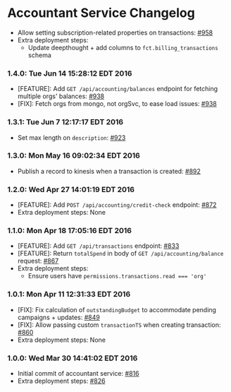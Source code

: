 # Accountant Service Changelog

* Allow setting subscription-related properties on transactions: [#958](https://github.com/cinema6/cwrx/issues/958)
* Extra deployment steps:
    * Update deepthought + add columns to `fct.billing_transactions` schema

### 1.4.0: Tue Jun 14 15:28:12 EDT 2016
* [FEATURE]: Add `GET /api/accounting/balances` endpoint for fetching multiple orgs' balances: [#938](https://github.com/cinema6/cwrx/issues/938)
* [FIX]: Fetch orgs from mongo, not orgSvc, to ease load issues: [#938](https://github.com/cinema6/cwrx/issues/938)

### 1.3.1: Tue Jun  7 12:17:17 EDT 2016
* Set max length on `description`: [#923](https://github.com/cinema6/cwrx/pull/923)

### 1.3.0: Mon May 16 09:02:34 EDT 2016
* Publish a record to kinesis when a transaction is created: [#892](https://github.com/cinema6/cwrx/pull/892)

### 1.2.0: Wed Apr 27 14:01:19 EDT 2016
* [FEATURE]: Add `POST /api/accounting/credit-check` endpoint: [#872](https://github.com/cinema6/cwrx/issues/872)
* Extra deployment steps: None

### 1.1.0: Mon Apr 18 17:05:16 EDT 2016
* [FEATURE]: Add `GET /api/transactions` endpoint: [#833](https://github.com/cinema6/cwrx/issues/833)
* [FEATURE]: Return `totalSpend` in body of `GET /api/accounting/balance` request: [#867](https://github.com/cinema6/cwrx/issues/867)
* Extra deployment steps:
    * Ensure users have `permissions.transactions.read === 'org'`

### 1.0.1: Mon Apr 11 12:31:33 EDT 2016
* [FIX]: Fix calculation of `outstandingBudget` to accommodate pending campaigns + updates: [#849](https://github.com/cinema6/cwrx/issues/849)
* [FIX]: Allow passing custom `transactionTS` when creating transaction: [#860](https://github.com/cinema6/cwrx/pull/860)
* Extra deployment steps: None

### 1.0.0: Wed Mar 30 14:41:02 EDT 2016
* Initial commit of accountant service: [#816](https://github.com/cinema6/cwrx/issues/816)
* Extra deployment steps: [#826](https://github.com/cinema6/cwrx/issues/826)

